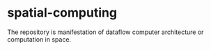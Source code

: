 spatial-computing
=================

The repository is manifestation of dataflow computer architecture or computation in space.
